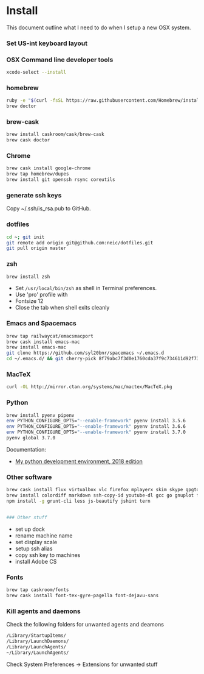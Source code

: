 # Install
This document outline what I need to do when I setup a new OSX
system.

### Set US-int keyboard layout


### OSX Command line developer tools
```sh
xcode-select --install
```


### homebrew
```sh
ruby -e "$(curl -fsSL https://raw.githubusercontent.com/Homebrew/install/master/install)"
brew doctor
```

### brew-cask
```sh
brew install caskroom/cask/brew-cask
brew cask doctor
```

### Chrome
```sh
brew cask install google-chrome
brew tap homebrew/dupes
brew install git openssh rsync coreutils
```

### generate ssh keys
Copy ~/.ssh/is_rsa.pub to GitHub.

### dotfiles
```sh
cd ~; git init
git remote add origin git@github.com:neic/dotfiles.git
git pull origin master
```

### zsh
```sh
brew install zsh
```
- Set `/usr/local/bin/zsh` as shell in Terminal preferences.
- Use 'pro' profile with
 - Fontsize 12
 - Close the tab when shell exits cleanly

### Emacs and Spacemacs
```sh
brew tap railwaycat/emacsmacport
brew cask install emacs-mac
brew install emacs-mac
git clone https://github.com/syl20bnr/spacemacs ~/.emacs.d
cd ~/.emacs.d/ && git cherry-pick 8f79abc7f3d0e1760cda37f9c734611d92f733d4 # updated python layer with pipenv integration
```

### MacTeX
```sh
curl -OL http://mirror.ctan.org/systems/mac/mactex/MacTeX.pkg
```

### Python
``` sh
brew install pyenv pipenv
env PYTHON_CONFIGURE_OPTS="--enable-framework" pyenv install 3.5.6
env PYTHON_CONFIGURE_OPTS="--enable-framework" pyenv install 3.6.6
env PYTHON_CONFIGURE_OPTS="--enable-framework" pyenv install 3.7.0
pyenv global 3.7.0
```
Documentation:
- [My python development environment, 2018 edition](https://jacobian.org/writing/python-environment-2018/)


### Other software
```sh
brew cask install flux virtualbox vlc firefox mplayerx skim skype gpgtools thunderbird teamviewer duet amethyst wireshark java josm
brew install colordiff markdown ssh-copy-id youtube-dl gcc go gnuplot ffmpeg nmap pwgen unrar ncdu atomicparsley node tree terminal-notifier
npm install -g grunt-cli less js-beautify jshint tern


### Other stuff

```
- set up dock
- rename machine name
- set display scale
- setup ssh alias
- copy ssh key to machines
- install Adobe CS


### Fonts
```sh
brew tap caskroom/fonts
brew cask install font-tex-gyre-pagella font-dejavu-sans
```

### Kill agents and daemons
Check the following folders for unwanted agents and deamons
``` sh
/Library/StartupItems/
/Library/LaunchDaemons/
/Library/LaunchAgents/
~/Library/LaunchAgents/
```

Check System Preferences -> Extensions for unwanted stuff

<!---
Local Variables:
mode: gfm
End:
-->
